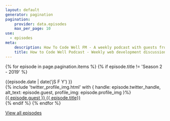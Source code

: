 ```yaml
---
layout: default
generator: pagination
pagination:
    provider: data.episodes
    max_per_page: 10
use:
  - episodes
meta:
    description: How To Code Well FM - A weekly podcast with guests from within the web development industry
    title: How to Code Well Podcast - Weekly web development discussions 
---
```

{% for episode in page.pagination.items %}
{% if episode.title != 'Season 2 - 2019' %}
<div class="wrapper">
  <div class="box text">{{episode.date | date('jS F Y') }}</div>
      <div class="box">
         {% include 'twitter_profile_img.html' with { handle: episode.twitter_handle, alt_text: episode.guest, profile_img: episode.profile_img }%}
       </div>
   <div class="box text"><a href="{{episode.url}}">{{ episode.guest }} {{ episode.title}}</a></div>
</div>
{% endif %}
{% endfor %}

<a href="/season">View all episodes</a>

